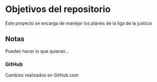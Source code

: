 # Objetivos del repositorio

Este proyecto se encarga de manejar los planes de la liga de la justicia


## Notas
Pueden hacer lo que quieran...

### GitHub
Cambios realizados en GitHub.com

